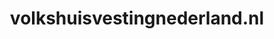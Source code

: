 ---
layout: post
title: "volkshuisvestingnederland.nl"
internal_url: "/dutchgov/volkshuisvestingnederland.nl.html"
subdomains_count: 4
all_subdomains_count: 5
urls_count: 4
ssl_rank: 0
http_rank: 70
url_link: /data/volkshuisvestingnederland.nl/urls.txt
all_subdomains_link: /data/volkshuisvestingnederland.nl/all_subdomains.txt
subdomains_link: /data/volkshuisvestingnederland.nl/subdomains.txt
categories: dutchgov
---